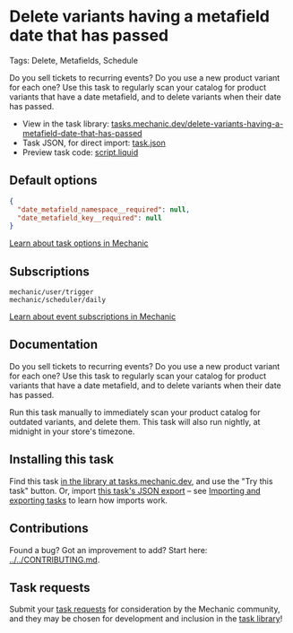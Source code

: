 # Delete variants having a metafield date that has passed

Tags: Delete, Metafields, Schedule

Do you sell tickets to recurring events? Do you use a new product variant for each one? Use this task to regularly scan your catalog for product variants that have a date metafield, and to delete variants when their date has passed.

* View in the task library: [tasks.mechanic.dev/delete-variants-having-a-metafield-date-that-has-passed](https://tasks.mechanic.dev/delete-variants-having-a-metafield-date-that-has-passed)
* Task JSON, for direct import: [task.json](../../tasks/delete-variants-having-a-metafield-date-that-has-passed.json)
* Preview task code: [script.liquid](./script.liquid)

## Default options

```json
{
  "date_metafield_namespace__required": null,
  "date_metafield_key__required": null
}
```

[Learn about task options in Mechanic](https://learn.mechanic.dev/core/tasks/options)

## Subscriptions

```liquid
mechanic/user/trigger
mechanic/scheduler/daily
```

[Learn about event subscriptions in Mechanic](https://learn.mechanic.dev/core/tasks/subscriptions)

## Documentation

Do you sell tickets to recurring events? Do you use a new product variant for each one? Use this task to regularly scan your catalog for product variants that have a date metafield, and to delete variants when their date has passed.

Run this task manually to immediately scan your product catalog for outdated variants, and delete them. This task will also run nightly, at midnight in your store's timezone.

## Installing this task

Find this task [in the library at tasks.mechanic.dev](https://tasks.mechanic.dev/delete-variants-having-a-metafield-date-that-has-passed), and use the "Try this task" button. Or, import [this task's JSON export](../../tasks/delete-variants-having-a-metafield-date-that-has-passed.json) – see [Importing and exporting tasks](https://learn.mechanic.dev/core/tasks/import-and-export) to learn how imports work.

## Contributions

Found a bug? Got an improvement to add? Start here: [../../CONTRIBUTING.md](../../CONTRIBUTING.md).

## Task requests

Submit your [task requests](https://mechanic.canny.io/task-requests) for consideration by the Mechanic community, and they may be chosen for development and inclusion in the [task library](https://tasks.mechanic.dev/)!
